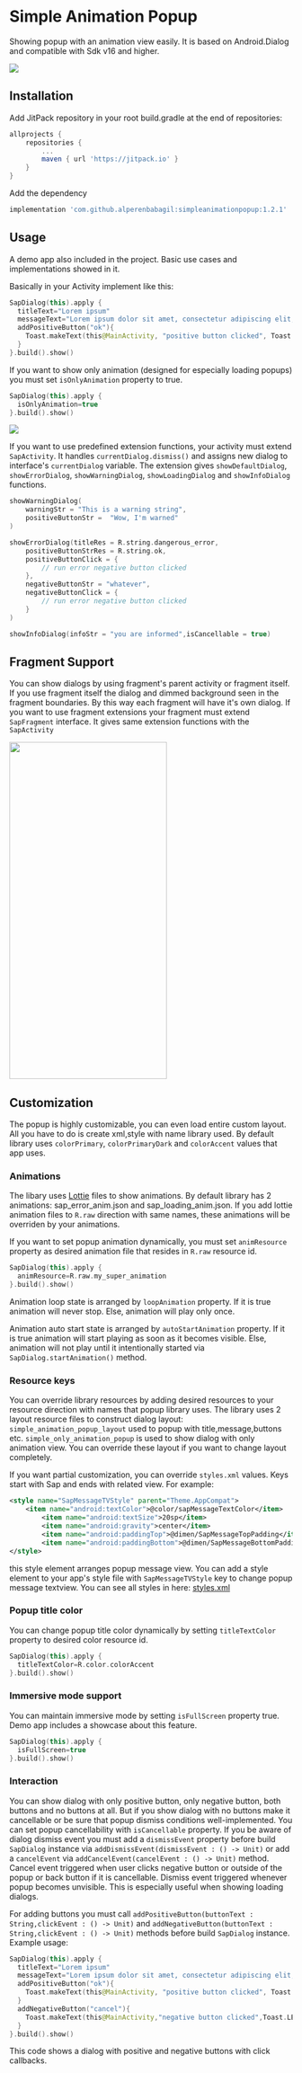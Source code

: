 # Simple Animation Popup
Showing popup with an animation view easily. It is based on Android.Dialog and compatible with Sdk v16 and higher.

![](https://media.giphy.com/media/VcxL0025VcDPVpLWsQ/giphy.gif)

## Installation
Add JitPack repository in your root build.gradle at the end of repositories:
```gradle
allprojects {
	repositories {
		...
		maven { url 'https://jitpack.io' }
	}
}
```
Add the dependency
```gradle
implementation 'com.github.alperenbabagil:simpleanimationpopup:1.2.1'
```

## Usage
A demo app also included in the project. Basic use cases and implementations showed in it.

Basically in your Activity implement like this:
```kotlin
SapDialog(this).apply {
  titleText="Lorem ipsum"
  messageText="Lorem ipsum dolor sit amet, consectetur adipiscing elit, sed do eiusmod"
  addPositiveButton("ok"){
    Toast.makeText(this@MainActivity, "positive button clicked", Toast.LENGTH_SHORT).show()
  }
}.build().show()
```

If you want to show only animation (designed for especially loading popups) you must set `isOnlyAnimation` property to true.
```kotlin
SapDialog(this).apply {
  isOnlyAnimation=true
}.build().show()
```
![](https://media.giphy.com/media/eGsR8bv3VNM40iKYK7/giphy.gif)

If you want to use predefined extension functions, your activity must extend `SapActivity`. It handles `currentDialog.dismiss()` and assigns new dialog to interface's `currentDialog` variable. The extension gives `showDefaultDialog`, `showErrorDialog`, `showWarningDialog`, `showLoadingDialog` and `showInfoDialog` functions.
```kotlin
showWarningDialog(
    warningStr = "This is a warning string",
    positiveButtonStr =  "Wow, I'm warned"
)
```
```kotlin
showErrorDialog(titleRes = R.string.dangerous_error,
    positiveButtonStrRes = R.string.ok,
    positiveButtonClick = {
        // run error negative button clicked
    },
    negativeButtonStr = "whatever",
    negativeButtonClick = {
        // run error negative button clicked
    }
)
```
```kotlin
showInfoDialog(infoStr = "you are informed",isCancellable = true)
```

## Fragment Support
You can show dialogs by using fragment's parent activity or fragment itself. If you use fragment itself the dialog and dimmed background seen in the fragment boundaries. By this way each fragment will have it's own dialog. If you want to use fragment extensions your fragment must extend `SapFragment` interface. It gives same extension functions with the `SapActivity`

<img src="https://i.ibb.co/BfN2gb7/wp.jpg" width="280" height="600" />

## Customization
The popup is highly customizable, you can even load entire custom layout. All you have to do is create xml,style with name library used. By default library uses `colorPrimary`, `colorPrimaryDark` and `colorAccent` values that app uses.

### Animations
The libary uses [Lottie](https://lottiefiles.com/) files to show animations. By default library has 2 animations: sap_error_anim.json and sap_loading_anim.json. If you add lottie animation files to `R.raw` direction with same names, these animations will be overriden by your animations. 

If you want to set popup animation dynamically, you must set `animResource` property as desired animation file that resides in `R.raw` resource id.  
```kotlin
SapDialog(this).apply {
  animResource=R.raw.my_super_animation
}.build().show()
```
Animation loop state is arranged by `loopAnimation` property. If it is true animation will never stop. Else, animation will play only once.

Animation auto start state is arranged by `autoStartAnimation` property. If it is true animation will start playing as soon as it becomes visible. Else, animation will not play until it intentionally started via `SapDialog.startAnimation()` method.

### Resource keys
You can override library resources by adding desired resources to your resource direction with names that popup library uses.
The library uses 2 layout resource files to construct dialog layout: `simple_animation_popup_layout` used to popup with title,message,buttons etc. `simple_only_animation_popup` is used to show dialog with only animation view. You can override these layout if you want to change layout completely.

If you want partial customization, you can override `styles.xml` values. Keys start with Sap and ends with related view. For example:
```xml
<style name="SapMessageTVStyle" parent="Theme.AppCompat">
	<item name="android:textColor">@color/sapMessageTextColor</item>
        <item name="android:textSize">20sp</item>
        <item name="android:gravity">center</item>
        <item name="android:paddingTop">@dimen/SapMessageTopPadding</item>
        <item name="android:paddingBottom">@dimen/SapMessageBottomPadding</item>
</style>
```
this style element arranges popup message view. You can add a style element to your app's style file with `SapMessageTVStyle` key to change popup message textview. You can see all styles in here: [styles.xml](https://github.com/alperenbabagil/simpleanimationpopup/blob/master/simpleanimationpopuplibrary/src/main/res/values/styles.xml)

### Popup title color
You can change popup title color dynamically by setting `titleTextColor` property to desired color resource id.
```kotlin
SapDialog(this).apply {
  titleTextColor=R.color.colorAccent
}.build().show()
```

### Immersive mode support
You can maintain immersive mode by setting `isFullScreen` property true. Demo app includes a showcase about this feature.
```kotlin
SapDialog(this).apply {
  isFullScreen=true
}.build().show()
```

### Interaction

You can show dialog with only positive button, only negative button, both buttons and no buttons at all. But if you show dialog  with no buttons make it cancellable or be sure that popup dismiss conditions well-implemented. You can set popup cancellability with `isCancellable` property. If you be aware of dialog dismiss event you must add a `dismissEvent` property before build `SapDialog` instance via `addDismissEvent(dismissEvent : () -> Unit)` or add a `cancelEvent` via `addCancelEvent(cancelEvent : () -> Unit)` method. Cancel event triggered when user clicks negative button or outside of the popup or back button if it is cancellable. Dismiss event triggered whenever popup becomes unvisible. This is especially useful when showing loading dialogs.

For adding buttons you must call `addPositiveButton(buttonText : String,clickEvent : () -> Unit)` and `addNegativeButton(buttonText : String,clickEvent : () -> Unit)` methods before build `SapDialog` instance. Example usage:

```kotlin
SapDialog(this).apply {
  titleText="Lorem ipsum"
  messageText="Lorem ipsum dolor sit amet, consectetur adipiscing elit, sed do eiusmod"
  addPositiveButton("ok"){
    Toast.makeText(this@MainActivity, "positive button clicked", Toast.LENGTH_SHORT).show()
  }
  addNegativeButton("cancel"){
    Toast.makeText(this@MainActivity,"negative button clicked",Toast.LENGTH_SHORT).show()
  }
}.build().show()
```

This code shows a dialog with positive and negative buttons with click callbacks. 


		    
		    



